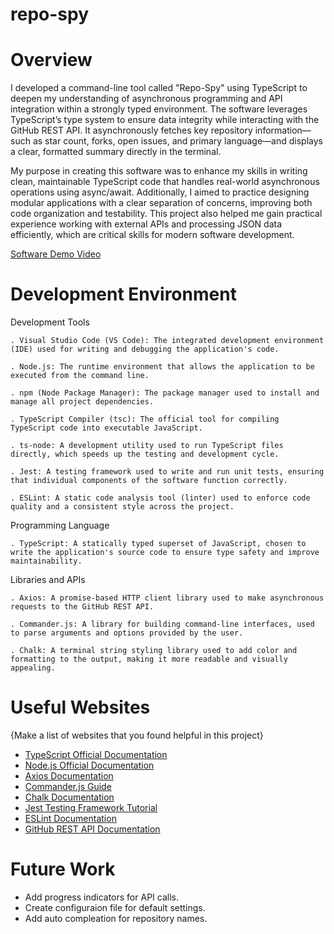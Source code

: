 # repo-spy

# Overview

I developed a command-line tool called "Repo-Spy" using TypeScript to deepen my understanding of asynchronous programming and API integration within a strongly typed environment. The software leverages TypeScript’s type system to ensure data integrity while interacting with the GitHub REST API. It asynchronously fetches key repository information—such as star count, forks, open issues, and primary language—and displays a clear, formatted summary directly in the terminal.

My purpose in creating this software was to enhance my skills in writing clean, maintainable TypeScript code that handles real-world asynchronous operations using async/await. Additionally, I aimed to practice designing modular applications with a clear separation of concerns, improving both code organization and testability. This project also helped me gain practical experience working with external APIs and processing JSON data efficiently, which are critical skills for modern software development.

[Software Demo Video](http://youtube.link.goes.here)

# Development Environment

Development Tools

    . Visual Studio Code (VS Code): The integrated development environment (IDE) used for writing and debugging the application's code.

    . Node.js: The runtime environment that allows the application to be executed from the command line.

    . npm (Node Package Manager): The package manager used to install and manage all project dependencies.

    . TypeScript Compiler (tsc): The official tool for compiling TypeScript code into executable JavaScript.

    . ts-node: A development utility used to run TypeScript files directly, which speeds up the testing and development cycle.

    . Jest: A testing framework used to write and run unit tests, ensuring that individual components of the software function correctly.

    . ESLint: A static code analysis tool (linter) used to enforce code quality and a consistent style across the project.

Programming Language

    . TypeScript: A statically typed superset of JavaScript, chosen to write the application's source code to ensure type safety and improve maintainability.

Libraries and APIs

    . Axios: A promise-based HTTP client library used to make asynchronous requests to the GitHub REST API.

    . Commander.js: A library for building command-line interfaces, used to parse arguments and options provided by the user.

    . Chalk: A terminal string styling library used to add color and formatting to the output, making it more readable and visually appealing.


# Useful Websites

{Make a list of websites that you found helpful in this project}

- [TypeScript Official Documentation](https://www.typescriptlang.org/docs/)
- [Node.js Official Documentation](https://www.nodejs.tech/ro/docs)
- [Axios Documentation](https://github.com/axios/axios )
- [Commander.js Guide](https://blog.logrocket.com/building-typescript-cli-node-js-commander/)
- [Chalk Documentation](https://github.com/chalk/chalk)
- [Jest Testing Framework Tutorial](https://www.testim.io/blog/jest-testing-a-helpful-introductory-tutorial/)
- [ESLint Documentation](https://eslint.org/docs/latest/use/ )
- [GitHub REST API Documentation](https://docs.github.com/en/rest/using-the-rest-api/getting-started-with-the-rest-api)

# Future Work

- Add progress indicators for API calls.
- Create configuraion file for default settings. 
- Add auto compleation for repository names. 
